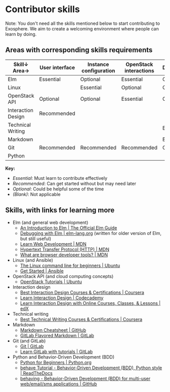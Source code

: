 # Contributor skills

Note: You don't need all the skills mentioned below to start contributing to Exosphere.
We aim to create a welcoming environment where people can learn by doing.

## Areas with corresponding skills requirements

| Skill↓       Area→ | User interface | Instance configuration | OpenStack interactions | Documentation | Browser tests |
|--------------------|----------------|------------------------|------------------------|---------------|---------------|
| Elm                | Essential      | Optional               | Essential              | Optional      |               |
| Linux              |                | Essential              | Optional               | Optional      |               |
| OpenStack API      | Optional       | Optional               | Essential              | Optional      |               |
| Interaction Design | Recommended    |                        |                        |               |               |
| Technical Writing  |                |                        |                        | Essential     |               |
| Markdown           |                |                        |                        | Essential     |               |
| Git                | Recommended    | Recommended            | Recommended            | Optional      | Recommended   |
| Python             |                |                        |                        |               | Recommended   |

**Key:**

- *Essential*: Must learn to contribute effectively
- *Recommended*: Can get started without but may need later
- *Optional*: Could be helpful some of the time
- *(Blank)*: Not applicable


## Skills, with links for learning more

- Elm (and general web development)
  - [An Introduction to Elm | The Official Elm Guide](https://guide.elm-lang.org/)
  - [Debugging with Elm | elm-lang.org](https://elm-lang.org/news/the-perfect-bug-report) (written for older version of Elm, but still useful)
  - [Learn Web Development | MDN](https://developer.mozilla.org/en-US/docs/Learn)
  - [Hypertext Transfer Protocol (HTTP) | MDN](https://developer.mozilla.org/en-US/docs/Web/HTTP)
  - [What are browser developer tools? | MDN](https://developer.mozilla.org/en-US/docs/Learn/Common_questions/Tools_and_setup/What_are_browser_developer_tools)
- Linux (and Ansible)
  - [The Linux command line for beginners | Ubuntu](https://ubuntu.com/tutorials/command-line-for-beginners)
  - [Get Started | Ansible](https://www.ansible.com/resources/get-started)
- OpenStack API (and cloud computing concepts)
  - [OpenStack Tutorials | Ubuntu](https://ubuntu.com/tutorials?topic=openstack)
- Interaction design
  - [Best Interaction Design Courses & Certifications | Coursera](https://www.coursera.org/courses?query=interaction%20design)
  - [Learn Interaction Design | Codecademy](https://www.codecademy.com/learn/learn-interaction-design)
  - [Learn Interaction Design with Online Courses, Classes, & Lessons | edX](https://www.edx.org/learn/interaction-design)
- Technical writing
  - [Best Technical Writing Courses & Certifications | Coursera](https://www.coursera.org/courses?query=technical+writing)
- Markdown
  - [Markdown Cheatsheet | GitHub](https://github.com/adam-p/markdown-here/wiki/Markdown-Cheatsheet)
  - [GitLab Flavored Markdown | GitLab](https://docs.gitlab.com/ee/user/markdown.html)
- Git (and GitLab)
  - [Git | GitLab](https://docs.gitlab.com/ee/topics/git/)
  - [Learn GitLab with tutorials | GitLab](https://docs.gitlab.com/ee/tutorials/)
- Python and Behavior-Driven Development (BDD)
  - [Python for Beginners | Python.org](https://www.python.org/about/gettingstarted/)
  - [behave Tutorial - Behavior-Driven Development (BDD), Python style | ReadTheDocs](https://behave.readthedocs.io/en/stable/tutorial.html)
  - [behaving - Behavior-Driven Development (BDD) for multi-user web/email/sms applications | GitHub](https://github.com/ggozad/behaving)
